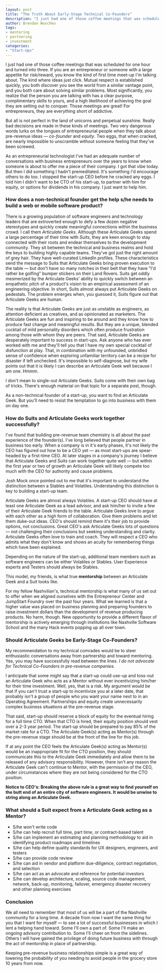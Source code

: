 ```yaml
---
layout: post
title: "The Truth About Early-Stage Technical Co-Founders"
description: "I just had one of those coffee meetings that was scheduled for one hour and turned into three.  If you are an entrepreneur or someone with a large appetite for risk/reward, you know the kind of first time meet-up I'm talking about.  The kind where ideas just click.  But all is not perfect in the land of unicorns and perpetual sunshine.  Really bad decisions are made in these kinds of meetings.  Two very dangerous words lurks on the tongues of entrepreneurial people when they talk about pre-revenue ideas — _co-founder_ and _equity_.  Two eggs, that when cracked, are nearly impossible to unscramble without someone feeling that they've been screwed."
author: Brendan Wovchko
tags:
- mentoring
- partnering
- investment
categories:
- "Start-Ups"
---
```

I just had one of those coffee meetings that was scheduled for one hour and turned into three.  If you are an entrepreneur or someone with a large appetite for risk/reward, you know the kind of first time meet-up I'm talking about.  The kind where ideas just click.  Mutual respect is established quickly, you both discover you see the world from a similar vantage point, and you both care about solving similar problems.   Most significantly, you realize that the person you are talking with has a clear purpose, complimentary skills to yours, and a high likelihood of achieving the goal they are setting out to conquer.  Those meetings are great!  For entrepreneurs, they are everything short of addictive.

But all is not perfect in the land of unicorns and perpetual sunshine.  Really bad decisions are made in these kinds of meetings.  Two very dangerous words lurks on the tongues of entrepreneurial people when they talk about pre-revenue ideas — _co-founder_ and _equity_.  Two eggs, that when cracked, are nearly impossible to unscramble without someone feeling that they've been screwed.

As an entrepreneurial technologist I've had an adequate number of conversations with business entrepreneurs over the years to know when someone is about to offer me a piece of their company.   I got that vibe today.  But then I did something I hadn't premeditated.  It's something I'd encourage others to do too.  I stopped the start-up CEO before he cracked any eggs.  I told him I didn't want to be CTO of his start-up, to partner with him for equity, or options for dividends in his company.  I just want to help him.

### How does a non-technical founder get the help s/he needs to build a web or mobile software product?

There is a growing population of software engineers and technology leaders that are extroverted enough to defy a few dozen negative stereotypes and quickly create meaningful connections within the business crowd.  I call them _Articulate Geeks_.  Although these Articulate Geeks spend a large percentage of their time with _Suits_, they are keen enough to stay connected with their roots and endear themselves to the development community.  They sit between the technical and business realms and hold the keys to building highly capable teams.  They've got just the right amount of grey hair.  They have well-curated LinkedIn profiles. These characteristics send the message to Suits that Articulate Geeks bring proven execution to the table — but don't have so many notches in their belt that they have "I'd rather be golfing" bumper stickers on their Land Rovers.  Suits get oddly mesmerized by the Articulate Geeks' ability to quickly switch between an empathetic pitch of a product's vision to an empirical assessment of an engineering objective.  In short, Suits almost always put Articulate Geeks on pedestals.  The problem emerges when, you guessed it, Suits figure out that Articulate Geeks are human.

The reality is that Articulate Geeks are just as unstable as engineers, as attention deficient as creatives, and as opinionated as marketers.  The Articulate Geeks are fun and inspiring to be around and they know how to produce fast change and meaningful results.  But they are a unique, blended cocktail of mild personality disorders which often produce frustration among those with whom they are peers.  That said, Articulate Geeks are desperately important to success in start-ups.  Ask anyone who has ever worked with me and they'll tell you that I have my own special cocktail of disfunction at play.  That, in combination with my unfounded, unbridled sense of confidence when exploring unfamiliar territory can be a recipe for disaster if left unchecked.  It's impossible to self-diagnose, but my wife points out that it is likely I can describe an Articulate Geek well because I am one.  Hmmm.

I don't mean to single-out Articulate Geeks.  Suits come with their own bag of tricks.  There's enough material on that topic for a separate post, though.

As a non-technical founder of a start-up, you want to find an Articulate Geek.  But you'll need to resist the temptation to go into business with them on day one.


### How do Suits and Articulate Geeks work together successfully?

I've found that building pre-revenue team chemistry is all about the past experience of the founder(s).  I've long believed that people partner in business too early.  When a company is in it's early phases, it's not likely the CEO has figured out how to be a CEO yet — as most start-ups are spear-headed by a first-time CEO.  At later stages in a company's journey I believe that Articulate Geeks and Suits can work together quite well — but within the first year or two of growth an Articulate Geek will likely compete too much with the CEO for authority and cause problems.

Josh Mock once pointed out to me that it's important to understand the distinction between a Stables and Volatiles.  Understanding this distinction is key to building a start-up team.

Articulate Geeks are almost always Volatiles.  A start-up CEO should have at least one Articulate Geek as a lead advisor, and ask him/her to invite a few of their Articulate Geek friends to the table.  Articulate Geeks love to argue with each other as a high form of collaboration.  Give them problems and let them duke-out ideas.  CEO's should remind them it's their job to provide options, not conclusions.  Great CEO's ask Articulate Geeks lots of questions — not challenging their conclusions but seeking understanding and clarity.  Articulate Geeks often love to train and coach.  They will respect a CEO who admits what they don't know and shows an acuity for remembering things which have been explained.

Depending on the nature of the start-up, additional team members such as software engineers can be either Volatiles or Stables.  User Experience experts and Testers should always be Stables.

This model, my friends, is what true __mentorship__ between an Articulate Geek and a Suit looks like. 

For my fellow Nashvilian's, technical mentorship is what many of us set out to offer when we aligned ourselves with the Entrepreneur Center and JumpStart Foundry over the past four years.  What we learned is that a higher value was placed on business planning and preparing founders to raise investment dollars than the development of revenue producing products.  No harm, though.  New opportunity to provide a different flavor of mentorship is actively emerging through institutions like Nashville Software School and the many Hack events popping up all over town.


### Should Articulate Geeks be Early-Stage Co-Founders?

My recommendation to my technical comrades would be to steer enthusiastic conversations away from partnership and toward mentoring.  Yes, you may have successfully read between the lines.  _I do not advocate for Technical Co-Founders in pre-revenue companies._

I anticipate that some might say that a start-up could use-up and toss-out an Articulate Geek who acts as a Mentor without ever incentivizing him/her for their time investment.  Well, yes, that is a risk.  My argument would be that if you can't trust a start-up to incentivize you at a later date, that probably isn't a group of people who you want your name next to in an Operating Agreement.  Partnerships and equity create unnecessarily complex business situations at the pre-revenue stage.

That said, start-up should reserve a block of equity for the eventual hiring for a full time CTO.  When that CTO is hired, their equity position should vest over a 2-3 year period.  The start-up should be prepared to pay 85% of the market rate for a CTO.  The Articulate Geek(s) acting as Mentor(s) through the pre-revenue stage should be at the front of the line for this job.  

If at any point the CEO feels the Articulate Geek(s) acting as Mentor(s) would be an inappropriate fit for the CTO position, they should communicate this to the Articulate Geek immediately and allow them to be released of any advisory responsibility.  However, there isn't any reason the Articulate Geek can't continue to Mentor, with the permission of the CEO, under circumstances where they are not being considered for the CTO position.

__Notice to CEO's: Breaking the above rule is a great way to find yourself on the butt end of an entire city of software engineers.  It would be unwise to string along an Articulate Geek.__


### What should a Suit expect from a Articulate Geek acting as a Mentor?
- S/he won't write code
- S/he can help recruit full time, part time, or contract-based talent
- S/he can implement an estimating and planning methodology to aid in identifying product roadmaps and timelines
- S/he can help define quality standards for UX designers, engineers, and testers
- S/he can provide code review
- S/he can aid in vendor and platform due-diligence, contract negotiation, and selection
- S/he can act as an advocate and reference for potential investors
- S/he can develop architecture, scaling, source code management, network, back-up, monitoring, failover, emergency disaster recovery and other planning exercises


### Conclusion

We all need to remember that most of us will be a part of the Nashville community for a long time.  A decade from now I want the same thing for you that I want for myself — to see a lot of successful businesses in which I lent a helping hand toward.  Some I'll own a part of.  Some I'll make an ongoing advisory contribution to.  Some I'll cheer on from the sidelines.  Others I will have gained the privilege of doing future business with through the act of mentorship in place of partnership.

Keeping pre-revenue business relationships simple is a great way of lowering the probability of you needing to avoid people in the grocery store 10 years from now.






